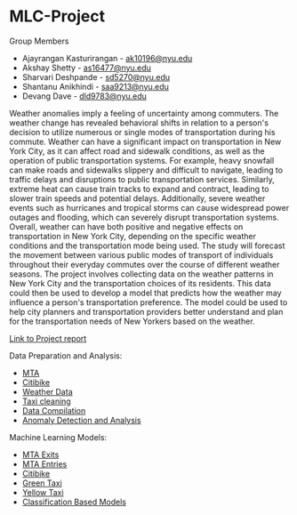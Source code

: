# MLC-Project

Group Members

* Ajayrangan Kasturirangan - ak10196@nyu.edu
* Akshay Shetty - as16477@nyu.edu
* Sharvari Deshpande - sd5270@nyu.edu
* Shantanu Anikhindi - saa9213@nyu.edu
* Devang Dave - dld9783@nyu.edu

Weather anomalies imply a feeling of uncertainty among commuters. The weather
change has revealed behavioral shifts in relation to a person's decision to utilize numerous or
single modes of transportation during his commute. Weather can have a significant impact on
transportation in New York City, as it can affect road and sidewalk conditions, as well as the
operation of public transportation systems. For example, heavy snowfall can make roads and
sidewalks slippery and difficult to navigate, leading to traffic delays and disruptions to public
transportation services. Similarly, extreme heat can cause train tracks to expand and contract,
leading to slower train speeds and potential delays. Additionally, severe weather events such
as hurricanes and tropical storms can cause widespread power outages and flooding, which can
severely disrupt transportation systems. Overall, weather can have both positive and negative
effects on transportation in New York City, depending on the specific weather conditions and
the transportation mode being used. The study will forecast the movement between various
public modes of transport of individuals throughout their everyday commutes over the course
of different weather seasons. The project involves collecting data on the weather patterns in
New York City and the transportation choices of its residents. This data could then be used to
develop a model that predicts how the weather may influence a person's transportation
preference. The model could be used to help city planners and transportation providers better
understand and plan for the transportation needs of New Yorkers based on the weather.


[Link to Project report](https://github.com/ajay1808/MLC-Project/blob/main/MLC%20Final%20Report.pdf)

Data Preparation and Analysis:

* [MTA](https://github.com/ajay1808/MLC-Project/blob/main/MTA%20Data%20Prep.ipynb)
* [Citibike](https://github.com/ajay1808/MLC-Project/blob/main/Citibike.ipynb)
* [Weather Data](https://github.com/ajay1808/MLC-Project/blob/main/Weather_EDA.ipynb)
* [Taxi cleaning](https://github.com/ajay1808/MLC-Project/blob/main/Taxi_cleaning%20(1).ipynb)
* [Data Compilation](https://github.com/ajay1808/MLC-Project/blob/main/Data%20Compilation.ipynb)
* [Anomaly Detection and Analysis](https://github.com/ajay1808/MLC-Project/blob/main/MLproject_shantanu%20(2).ipynb)

Machine Learning Models:
* [MTA Exits](https://github.com/ajay1808/MLC-Project/blob/main/MTA%20Exit%20ML%20Model.ipynb)
* [MTA Entries](https://github.com/ajay1808/MLC-Project/blob/main/MTA%20Entry%20ML%20Model.ipynb)
* [Citibike](https://github.com/ajay1808/MLC-Project/blob/main/Citibike_Model-New.ipynb)
* [Green Taxi](https://github.com/ajay1808/MLC-Project/blob/main/Green_Taxi%20ML%20Model.ipynb)
* [Yellow Taxi](https://github.com/ajay1808/MLC-Project/blob/main/Yellow_Taxi%20ML%20Model.ipynb)
* [Classification Based Models](https://github.com/ajay1808/MLC-Project/blob/main/ML%20Models-%20Classification%20Based.ipynb)


